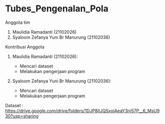 # Tubes_Pengenalan_Pola

Anggota tim
1. Maulidia Ramadanti (21102026)
2. Syaloom Zefanya Yuni Br Manurung (21102036)

Kontribusi Anggota
1. Maulidia Ramadanti (21102026):
   - Mencari dataset
   - Melakukan pengerjaan program
  
2. Syaloom Zefanya Yuni Br Manurung (21102036):
   - Mencari dataset
   - Melakukan pengerjaan program

Dataset : https://drive.google.com/drive/folders/1DJP8IlJQSxoiAeaY3nj57P__6_MsU930?usp=sharing


